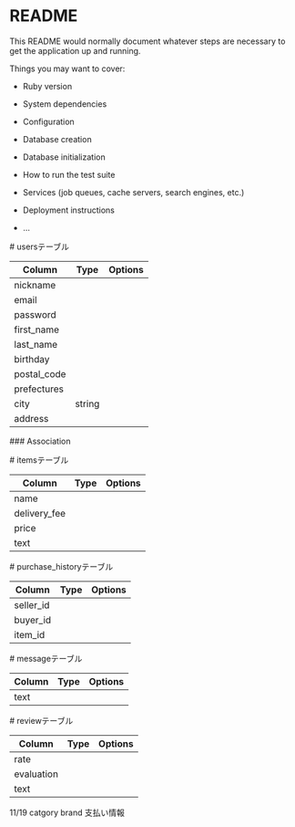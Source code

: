 # README

This README would normally document whatever steps are necessary to get the
application up and running.

Things you may want to cover:

* Ruby version

* System dependencies

* Configuration

* Database creation

* Database initialization

* How to run the test suite

* Services (job queues, cache servers, search engines, etc.)

* Deployment instructions

* ...

# usersテーブル

|Column|Type|Options|
|------|----|-------|
|nickname|
|email|
|password|
|first_name|
|last_name|
|birthday|
|postal_code|
|prefectures|
|city|string|
|address|

### Association
<!-- - has_many :
- has_many :users_groups
- has_many :users, through: :users_groups -->

# itemsテーブル

|Column|Type|Options|
|------|----|-------|
|name|
|delivery_fee|
|price|
|text|

# purchase_historyテーブル

|Column|Type|Options|
|------|----|-------|
|seller_id|
|buyer_id|
|item_id|

# messageテーブル

|Column|Type|Options|
|------|----|-------|
|text|

# reviewテーブル

|Column|Type|Options|
|------|----|-------|
|rate|
|evaluation|
|text|

11/19
catgory brand 支払い情報